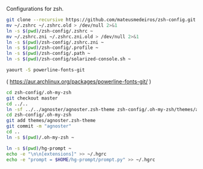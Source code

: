 Configurations for zsh.

```bash
git clone --recursive https://github.com/mateusmedeiros/zsh-config.git
mv ~/.zshrc ~/.zshrc.old > /dev/null 2>&1
ln -s $(pwd)/zsh-config/.zshrc ~
mv ~/.zshrc.zni ~/.zshrc.zni.old > /dev/null 2>&1
ln -s $(pwd)/zsh-config/.zshrc.zni ~
ln -s $(pwd)/zsh-config/.profile ~
ln -s $(pwd)/zsh-config/.path ~
ln -s $(pwd)/zsh-config/solarized-console.sh ~
```

```bash
yaourt -S powerline-fonts-git
```
( https://aur.archlinux.org/packages/powerline-fonts-git/ )

```bash
cd zsh-config/.oh-my-zsh
git checkout master
cd ../..
ln -sf ../../agnoster/agnoster.zsh-theme zsh-config/.oh-my-zsh/themes/agnoster.zsh-theme
cd zsh-config/.oh-my-zsh
git add themes/agnoster.zsh-theme
git commit -m "agnoster"
cd ..
ln -s $(pwd)/.oh-my-zsh ~
```

```bash
ln -s $(pwd)/hg-prompt ~
echo -e "\n\n[extensions]" >> ~/.hgrc
echo -e "prompt = $HOME/hg-prompt/prompt.py" >> ~/.hgrc
```

